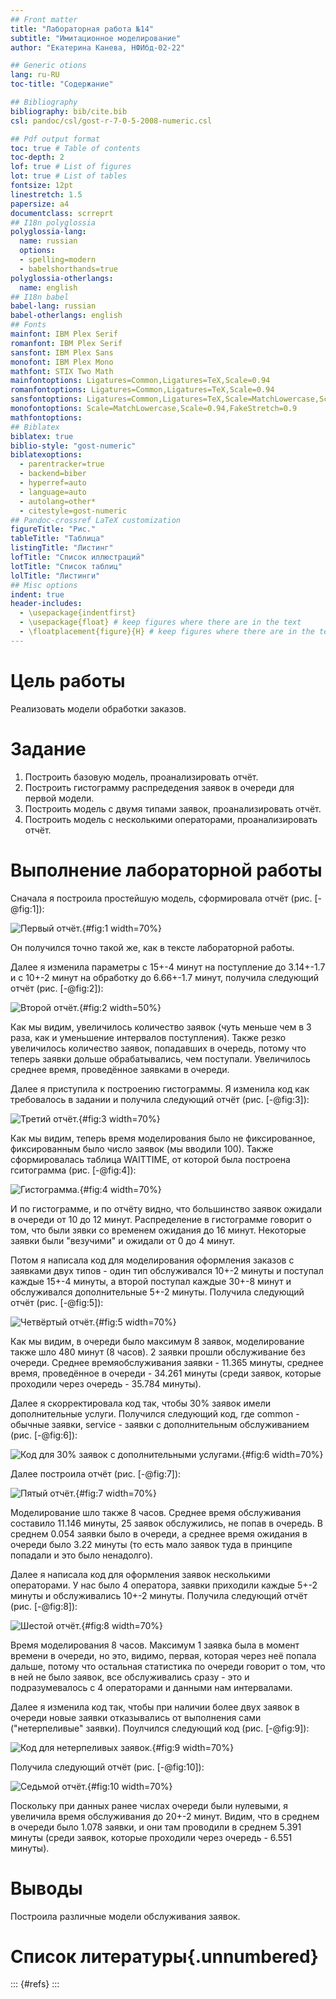 ```yaml
---
## Front matter
title: "Лабораторная работа №14"
subtitle: "Имитационное моделирование"
author: "Екатерина Канева, НФИбд-02-22"

## Generic otions
lang: ru-RU
toc-title: "Содержание"

## Bibliography
bibliography: bib/cite.bib
csl: pandoc/csl/gost-r-7-0-5-2008-numeric.csl

## Pdf output format
toc: true # Table of contents
toc-depth: 2
lof: true # List of figures
lot: true # List of tables
fontsize: 12pt
linestretch: 1.5
papersize: a4
documentclass: scrreprt
## I18n polyglossia
polyglossia-lang:
  name: russian
  options:
  - spelling=modern
  - babelshorthands=true
polyglossia-otherlangs:
  name: english
## I18n babel
babel-lang: russian
babel-otherlangs: english
## Fonts
mainfont: IBM Plex Serif
romanfont: IBM Plex Serif
sansfont: IBM Plex Sans
monofont: IBM Plex Mono
mathfont: STIX Two Math
mainfontoptions: Ligatures=Common,Ligatures=TeX,Scale=0.94
romanfontoptions: Ligatures=Common,Ligatures=TeX,Scale=0.94
sansfontoptions: Ligatures=Common,Ligatures=TeX,Scale=MatchLowercase,Scale=0.94
monofontoptions: Scale=MatchLowercase,Scale=0.94,FakeStretch=0.9
mathfontoptions:
## Biblatex
biblatex: true
biblio-style: "gost-numeric"
biblatexoptions:
  - parentracker=true
  - backend=biber
  - hyperref=auto
  - language=auto
  - autolang=other*
  - citestyle=gost-numeric
## Pandoc-crossref LaTeX customization
figureTitle: "Рис."
tableTitle: "Таблица"
listingTitle: "Листинг"
lofTitle: "Список иллюстраций"
lotTitle: "Список таблиц"
lolTitle: "Листинги"
## Misc options
indent: true
header-includes:
  - \usepackage{indentfirst}
  - \usepackage{float} # keep figures where there are in the text
  - \floatplacement{figure}{H} # keep figures where there are in the text
---
```


# Цель работы

Реализовать модели обработки заказов.

# Задание

1. Построить базовую модель, проанализировать отчёт.
2. Построить гистограмму распредедения заявок в очереди для первой модели.
3. Построить модель с двумя типами заявок, проанализировать отчёт.
4. Построить модель с несколькими операторами, проанализировать отчёт.

# Выполнение лабораторной работы

Сначала я построила простейшую модель, сформировала отчёт (рис. [-@fig:1]):

![Первый отчёт.](image/1.png){#fig:1 width=70%}

Он получился точно такой же, как в тексте лабораторной работы.

Далее я изменила параметры с 15+-4 минут на поступление до 3.14+-1.7 и с 10+-2 минут на обработку до 6.66+-1.7 минут, получила следующий отчёт (рис. [-@fig:2]):

![Второй отчёт.](image/2.png){#fig:2 width=50%}

Как мы видим, увеличилось количество заявок (чуть меньше чем в 3 раза, как и уменьшение интервалов поступления). Также резко увеличилось количество заявок, попадавших в очередь, потому что теперь заявки дольше обрабатывались, чем поступали. Увеличилось среднее время, проведённое заявками в очереди.

Далее я приступила к построению гистограммы. Я изменила код как требовалось в задании и получила следующий отчёт (рис. [-@fig:3]):

![Третий отчёт.](image/3.png){#fig:3 width=70%}

Как мы видим, теперь время моделирования было не фиксированное, фиксированным было число заявок (мы вводили 100). Также сформировалась таблица WAITTIME, от которой была построена гситограмма (рис. [-@fig:4]):

![Гистограмма.](image/4.png){#fig:4 width=70%}

И по гистограмме, и по отчёту видно, что большинство заявок ожидали в очереди от 10 до 12 минут. Распределение в гистограмме говорит о том, что были зявки со временем ожидания до 16 минут. Некоторые заявки были "везучими" и ожидали от 0 до 4 минут.

Потом я написала код для моделирования оформления заказов с заявками двух типов - один тип обслуживался 10+-2 минуты и поступал каждые 15+-4 минуты, а второй поступал каждые 30+-8 минут и обслуживался дополнительные 5+-2 минуты. Получила следующий отчёт (рис. [-@fig:5]):

![Четвёртый отчёт.](image/5.png){#fig:5 width=70%}

Как мы видим, в очереди было максимум 8 заявок, моделирование также шло 480 минут (8 часов). 2 заявки прошли обслуживание без очереди. Среднее времяобслуживания заявки - 11.365 минуты, среднее время, проведённое в очереди - 34.261 минуты (среди заявок, которые проходили через очередь - 35.784 минуты). 

Далее я скорректировала код так, чтобы 30% заявок имели дополнительные услуги. Получился следующий код, где common - обычные заявки, service - заявки с дополнительным обслуживанием (рис. [-@fig:6]):

![Код для 30% заявок с дополнительными услугами.](image/6.png){#fig:6 width=70%}

Далее построила отчёт (рис. [-@fig:7]):

![Пятый отчёт.](image/7.png){#fig:7 width=70%}

Моделирование шло также 8 часов. Среднее время обслуживания составило 11.146 минуты, 25 заявок обслужились, не попав в очередь. В среднем 0.054 заявки было в очереди, а среднее время ожидания в очереди было 3.22 минуты (то есть мало заявок туда в принципе попадали и это было ненадолго).

Далее я написала код для оформления заявок несколькими операторами. У нас было 4 оператора, заявки приходили каждые 5+-2 минуты и обслуживались 10+-2 минуты. Получила следующий отчёт (рис. [-@fig:8]):

![Шестой отчёт.](image/8.png){#fig:8 width=70%}

Время моделирования 8 часов. Максимум 1 заявка была в момент времени в очереди, но это, видимо, первая, которая через неё попала дальше, потому что остальная статистика по очереди говорит о том, что в ней не было заявок, все обслуживались сразу - это и подразумевалось с 4 операторами и данными нам интервалами.

Далее я изменила код так, чтобы при наличии более двух заявок в очереди новые заявки отказывались от выполнения сами ("нетерпеливые" заявки). Поулчился следующий код (рис. [-@fig:9]):

![Код для нетерпеливых заявок.](image/9.png){#fig:9 width=70%}

Получила следующий отчёт (рис. [-@fig:10]):

![Седьмой отчёт.](image/10.png){#fig:10 width=70%}

Поскольку при данных ранее числах очереди были нулевыми, я увеличила время обслуживания до 20+-2 минут. Видим, что в среднем в очереди было 1.078 заявки, и они там проводили в среднем 5.391 минуты (среди заявок, которые проходили через очередь - 6.551 минуты).

# Выводы

Построила различные модели обслуживания заявок.

# Список литературы{.unnumbered}

::: {#refs}
:::